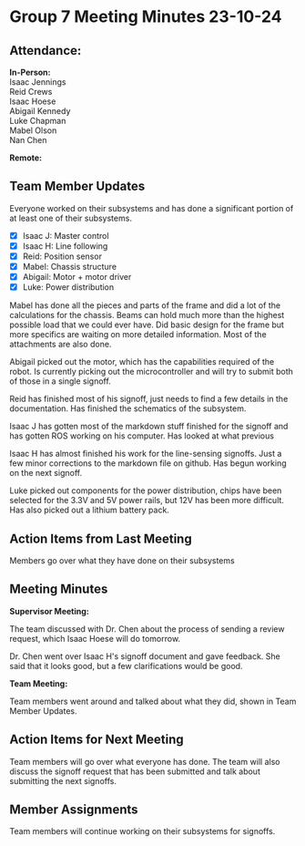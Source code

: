 # Group 7 Meeting Minutes 23-10-24

## Attendance:

**In-Person:**\
Isaac Jennings\
Reid Crews\
Isaac Hoese\
Abigail Kennedy\
Luke Chapman\
Mabel Olson\
Nan Chen

**Remote:**


## Team Member Updates

Everyone worked on their subsystems and has done a significant portion of at least one of their subsystems.

- [x] Isaac J: Master control
- [x] Isaac H: Line following
- [x] Reid: Position sensor
- [x] Mabel: Chassis structure
- [x] Abigail: Motor + motor driver
- [x] Luke: Power distribution

Mabel has done all the pieces and parts of the frame and did a lot of the calculations for the chassis. Beams can hold much more than the highest possible load that we could ever have. Did basic design for the frame but more specifics are waiting on more detailed information. Most of the attachments are also done.

Abigail picked out the motor, which has the capabilities required of the robot. Is currently picking out the microcontroller and will try to submit both of those in a single signoff.

Reid has finished most of his signoff, just needs to find a few details in the documentation. Has finished the schematics of the subsystem.

Isaac J has gotten most of the markdown stuff finished for the signoff and has gotten ROS working on his computer. Has looked at what previous 

Isaac H has almost finished his work for the line-sensing signoffs. Just a few minor corrections to the markdown file on github. Has begun working on the next signoff.

Luke picked out components for the power distribution, chips have been selected for the 3.3V and 5V power rails, but 12V has been more difficult. Has also picked out a lithium battery pack.

## Action Items from Last Meeting

Members go over what they have done on their subsystems

## Meeting Minutes

**Supervisor Meeting:**

The team discussed with Dr. Chen about the process of sending a review request, which Isaac Hoese will do tomorrow.

Dr. Chen went over Isaac H's signoff document and gave feedback. She said that it looks good, but a few clarifications would be good.

**Team Meeting:**

Team members went around and talked about what they did, shown in Team Member Updates.

## Action Items for Next Meeting

Team members will go over what everyone has done. The team will also discuss the signoff request that has been submitted and talk about submitting the next signoffs.

## Member Assignments

Team members will continue working on their subsystems for signoffs.